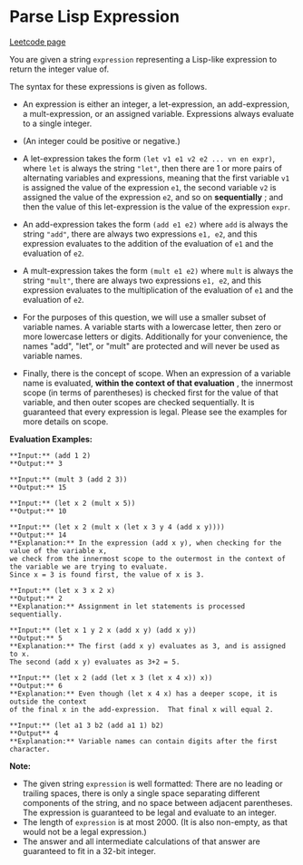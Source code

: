 # Parse Lisp Expression
[Leetcode page](https://leetcode.com/problems/parse-lisp-expression/description)

You are given a string `expression` representing a Lisp-like expression to
return the integer value of.

The syntax for these expressions is given as follows.

* An expression is either an integer, a let-expression, an add-expression, a mult-expression, or an assigned variable. Expressions always evaluate to a single integer.

* (An integer could be positive or negative.)

* A let-expression takes the form `(let v1 e1 v2 e2 ... vn en expr)`, where `let` is always the string `"let"`, then there are 1 or more pairs of alternating variables and expressions, meaning that the first variable `v1` is assigned the value of the expression `e1`, the second variable `v2` is assigned the value of the expression `e2`, and so on **sequentially** ; and then the value of this let-expression is the value of the expression `expr`.

* An add-expression takes the form `(add e1 e2)` where `add` is always the string `"add"`, there are always two expressions `e1, e2`, and this expression evaluates to the addition of the evaluation of `e1` and the evaluation of `e2`.

* A mult-expression takes the form `(mult e1 e2)` where `mult` is always the string `"mult"`, there are always two expressions `e1, e2`, and this expression evaluates to the multiplication of the evaluation of `e1` and the evaluation of `e2`.

* For the purposes of this question, we will use a smaller subset of variable names. A variable starts with a lowercase letter, then zero or more lowercase letters or digits. Additionally for your convenience, the names "add", "let", or "mult" are protected and will never be used as variable names.

* Finally, there is the concept of scope. When an expression of a variable name is evaluated, **within the context of that evaluation** , the innermost scope (in terms of parentheses) is checked first for the value of that variable, and then outer scopes are checked sequentially. It is guaranteed that every expression is legal. Please see the examples for more details on scope.

**Evaluation Examples:**  

    
    
    **Input:** (add 1 2)
    **Output:** 3
    
    **Input:** (mult 3 (add 2 3))
    **Output:** 15
    
    **Input:** (let x 2 (mult x 5))
    **Output:** 10
    
    **Input:** (let x 2 (mult x (let x 3 y 4 (add x y))))
    **Output:** 14
    **Explanation:** In the expression (add x y), when checking for the value of the variable x,
    we check from the innermost scope to the outermost in the context of the variable we are trying to evaluate.
    Since x = 3 is found first, the value of x is 3.
    
    **Input:** (let x 3 x 2 x)
    **Output:** 2
    **Explanation:** Assignment in let statements is processed sequentially.
    
    **Input:** (let x 1 y 2 x (add x y) (add x y))
    **Output:** 5
    **Explanation:** The first (add x y) evaluates as 3, and is assigned to x.
    The second (add x y) evaluates as 3+2 = 5.
    
    **Input:** (let x 2 (add (let x 3 (let x 4 x)) x))
    **Output:** 6
    **Explanation:** Even though (let x 4 x) has a deeper scope, it is outside the context
    of the final x in the add-expression.  That final x will equal 2.
    
    **Input:** (let a1 3 b2 (add a1 1) b2) 
    **Output** 4
    **Explanation:** Variable names can contain digits after the first character.
    
    

**Note:**

* The given string `expression` is well formatted: There are no leading or trailing spaces, there is only a single space separating different components of the string, and no space between adjacent parentheses. The expression is guaranteed to be legal and evaluate to an integer.
* The length of `expression` is at most 2000. (It is also non-empty, as that would not be a legal expression.)
* The answer and all intermediate calculations of that answer are guaranteed to fit in a 32-bit integer.

